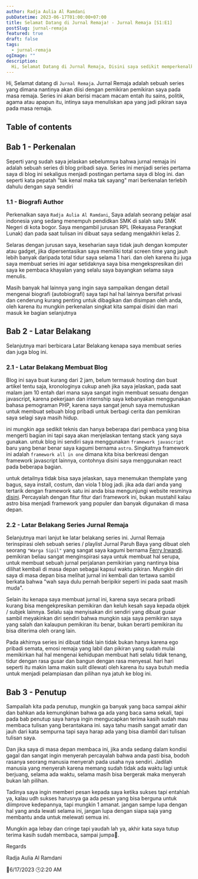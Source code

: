 ```yaml
---
author: Radja Aulia Al Ramdani
pubDatetime: 2023-06-17T01:00:00+07:00
title: Selamat Datang di Jurnal Remaja! - Jurnal Remaja [S1:E1]
postSlug: jurnal-remaja
featured: true
draft: false
tags:
  - jurnal-remaja
ogImage: ""
description:
  Hi, Selamat Datang di Jurnal Remaja, Disini saya sedikit memperkenalkan mengenai Series Jurnal Remaja.
---
```


Hi, Selamat datang di `Jurnal Remaja`. Jurnal Remaja adalah sebuah series yang dimana nantinya akan diisi
dengan pemikiran pemikiran saya pada masa remaja. Series ini akan berisi macam macam entah itu sains, politik, 
agama atau apapun itu, intinya saya menuliskan apa yang jadi pikiran saya pada masa remaja.

## Table of contents

## Bab 1 - Perkenalan

Seperti yang sudah saya jelaskan sebelumnya bahwa jurnal remaja ini adalah sebuah series di blog pribadi saya. Series ini menjadi series pertama saya di blog ini sekaligus menjadi postingan pertama saya di blog ini. dan seperti kata pepatah "tak kenal maka tak sayang" mari berkenalan terlebih dahulu dengan saya sendiri

### 1.1 - Biografi Author

Perkenalkan saya `Radja Aulia Al Ramdani`, Saya adalah seorang pelajar asal indonesia yang sedang menempuh pendidkan SMK di salah satu SMK Negeri di kota bogor. Saya mengambil jurusan RPL (Rekayasa Perangkat Lunak) dan pada saat tulisan ini dibuat saya sedang mengakhiri kelas 2.

Selaras dengan jurusan saya, keseharian saya tidak jauh dengan komputer atau gadget, jika dipersentasikan saya memiliki total screen time yang jauh lebih banyak daripada total tidur saya selama 1 hari. dan oleh karena itu juga saya membuat series ini agar setidaknya saya bisa mengekspresikan diri saya ke pembaca khayalan yang selalu saya bayangkan selama saya menulis.

Masih banyak hal lainnya yang ingin saya sampaikan dengan detail mengenai biografi (autobiografi) saya tapi hal hal lainnya bersifat privasi dan cenderung kurang penting untuk dibagikan dan disimpan oleh anda, oleh karena itu mungkin perkenalan singkat kita sampai disini dan mari masuk ke bagian selanjutnya

## Bab 2 - Latar Belakang

Selanjutnya mari berbicara Latar Belakang kenapa saya membuat series dan juga blog ini. 

### 2.1 - Latar Belakang Membuat Blog

Blog ini saya buat kurang dari 2 jam, belum termasuk hosting dan buat artikel tentu saja, kronologinya cukup aneh jika saya jelaskan, pada saat malam jam 10 entah dari mana saya sangat ingin membuat sesuatu dengan javascript, karena pekerjaan dan internship saya kebanyakan menggunakan bahasa pemograman PHP, karena saya sangat jenuh saya memutuskan untuk membuat sebuah blog pribadi untuk berbagi cerita dan pemikiran saya selagi saya masih hidup.

ini mungkin aga sedikit teknis dan hanya beberapa dari pembaca yang bisa mengerti bagian ini tapi saya akan menjelaskan tentang stack yang saya gunakan. untuk blog ini sendiri saya menggunakan `framework javascript` baru yang benar benar saya kagumi bernama `astro`. Singkatnya framework ini adalah `framework all in one` dimana kita bisa berkreasi dengan framework javascript lainnya, contohnya disini saya menggunakan react pada beberapa bagian.

untuk detailnya tidak bisa saya jelaskan, saya menemukan themplate yang bagus, saya install, costum, dan viola 1 blog jadi. jika ada dari anda yang tertarik dengan framework satu ini anda bisa mengunjungi website resminya  [disini](https://astro.build/). Percayalah dengan fitur fitur dari framework ini, bukan mustahil kalau astro bisa menjadi framework yang populer dan banyak digunakan di masa depan.


### 2.2 - Latar Belakang Series Jurnal Remaja

Selanjutnya mari lanjut ke latar belakang series ini. Jurnal Remaja terinspirasi oleh sebuah series / playlist Jurnal Paruh Baya yang dibuat oleh seorang `"Warga Sipil"` yang sangat saya kagumi bernama [Ferry Irwandi](https://www.youtube.com/@ferryirwandi). pemikiran beliau sangat menginspirasi saya untuk membuat hal serupa, untuk membuat sebuah jurnal perjalanan pemikirian yang nantinya bisa dilihat kembali di masa depan sebagai kapsul waktu pikiran. Mungkin diri saya di masa depan bisa melihat jurnal ini kembali dan tertawa sambil berkata bahwa "wah saya dulu pernah beripikir seperti ini pada saat masih muda".

Selain itu kenapa saya membuat jurnal ini, karena saya secara pribadi kurang bisa mengekpresikan pemikiran dan keluh kesah saya kepada objek / subjek lainnya. Selalu saja menyisakan diri sendiri yang dibuat gusar sambil meyakinkan diri sendiri bahwa mungkin saja saya pemikiran saya yang salah dan kalaupun pemikiran itu benar, bukan berarti pemikiran itu  bisa diterima oleh orang lain.

Pada akhirnya series ini dibuat tidak lain tidak bukan hanya karena ego pribadi semata, emosi remaja yang labil dan pikiran yang sudah mulai memikirkan hal hal mengenai kehidupan membuat hati selalu tidak tenang, tidur dengan rasa gusar dan bangun dengan rasa menyesal. hari hari seperti itu makin lama makin sulit dilewati oleh karena itu saya butuh media untuk menjadi pelampiasan dan pilihan nya jatuh ke blog ini.

## Bab 3 - Penutup

Sampailah kita pada penutup, mungkin ga banyak yang baca sampai akhir dan bahkan ada kemungkinan bahwa ga ada yang baca sama sekali, tapi pada bab penutup saya hanya ingin mengucapkan terima kasih sudah mau membaca tulisan yang berantakana ini. saya tahu masih sangat amatir dan jauh dari kata sempurna tapi saya harap ada yang bisa diambil dari tulisan tulisan saya. 

Dan jika saya di masa depan membaca ini, jika anda sedang dalam kondisi gagal dan sangat ingin menyerah percayalah bahwa anda pasti bisa, bodoh rasanya seorang manusia menyerah pada usaha nya sendiri. Jadilah manusia yang menyerah karena memang sudah tidak ada waktu lagi untuk berjuang, selama ada waktu, selama masih bisa bergerak maka menyerah bukan lah pilihan. 

Tadinya saya ingin memberi pesan kepada saya ketika sukses tapi entahlah ya, kalau udh sukses harusnya ga ada pesan yang bisa berguna untuk diimprove kedepannya, tapi mungkin 1 amanat. jangan sampe lupa dengan hal yang anda lewati selama ini, jangan lupa dengan siapa saja yang membantu anda untuk melewati semua ini.

Mungkin aga lebay dan cringe tapi yaudah lah ya, akhir kata saya tutup terima kasih sudah membaca, sampai jumpa👋.



Regards


Radja Aulia Al Ramdani

📅6/17/2023 
🕒2:20 AM

